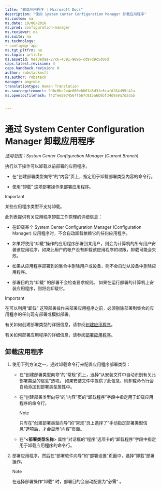 ```yaml
---
title: "卸载应用程序 | Microsoft Docs"
description: "使用 System Center Configuration Manager 卸载应用程序"
ms.custom: na
ms.date: 10/06/2016
ms.prod: configuration-manager
ms.reviewer: na
ms.suite: na
ms.technology:
- configmgr-app
ms.tgt_pltfrm: na
ms.topic: article
ms.assetid: 0ea3edaa-27c6-4391-9896-cd97d9c5d06d
caps.latest.revision: 4
caps.handback.revision: 0
author: robstackmsft
ms.author: robstack
manager: angrobe
translationtype: Human Translation
ms.sourcegitcommit: 2d0c0bc2e4e080e6061d8d3fe6cafd264d95c42a
ms.openlocfilehash: f42fee5974567f667c015a6b0bf34d9a9a7d2dab


---
```

# <a name="uninstall-applications-with-system-center-configuration-manager"></a>通过 System Center Configuration Manager 卸载应用程序

*适用范围：System Center Configuration Manager (Current Branch)*


执行以下操作可以卸载以前部署的应用程序。

-   在“创建部署类型向导”的“内容”页上，指定用于卸载部署类型内容的命令行。  

-   使用“卸载” 这项部署操作来部署应用程序。  

> [!IMPORTANT]  
> 某些应用程序类型不支持卸载。  

 此列表提供有关应用程序卸载工作原理的详细信息：  

-   在卸载某个 System Center Configuration Manager (Configuration Manager) 应用程序时，不会自动卸载依赖它的任何应用程序。  

-   如果将使用“卸载”操作的应用程序部署到某用户，则会为计算机的所有用户安装该应用程序，如果此用户的帐户没有卸载该应用程序的权限，卸载可能会失败。  

-   如果从应用程序部署到的集合中删除用户或设备，则不会自动从设备中删除应用程序。  

-   部署目的为“卸载”  的部署不会检查要求规则。 如果在运行部署的计算机上安装应用程序，则将会卸载它。  

> [!IMPORTANT]  
> 在可以利用“卸载” 这项部署操作来部署应用程序之前，必须删除部署到集合的应用程序的任何现有部署或模拟部署。  

 有关如何创建部署类型的详细信息，请参阅[创建应用程序](../../apps/deploy-use/create-applications.md)。  

 有关如何部署应用程序的详细信息，请参阅[部署应用程序](../../apps/deploy-use/deploy-applications.md)。  

## <a name="uninstall-an-application"></a>卸载应用程序  

1.  使用下列方法之一，通过卸载命令行来配置应用程序部署类型：  

    -   在“创建部署类型向导”的“常规”页上，选择“从安装文件中自动识别有关此部署类型的信息”选项。 如果安装文件中提供了此信息，则卸载命令行会自动添加到部署类型属性中。  

    -   在“创建部署类型向导”的“内容”页的“卸载程序”字段中指定用于卸载应用程序的命令行。  

        > [!NOTE]  
        >  只有在“创建部署类型向导”的“常规”页上选择了“手动指定部署类型信息”选项后，才会显示“内容”页面。  

    -   在“**<部署类型名称**> 属性”对话框的“程序”选项卡的“卸载程序”字段中指定用于卸载应用程序的命令行。  

2.  部署应用程序，然后在“部署软件向导”的“部署设置”页面中，选择“卸载”部署操作。  

    > [!NOTE]  
    >  在选择部署操作“卸载” 时，部署目的会自动配置为“必需” 。  



<!--HONumber=Dec16_HO3-->



